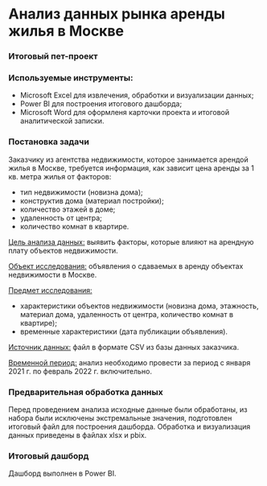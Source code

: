 # Анализ данных рынка аренды жилья в Москве

### Итоговый пет-проект

### Используемые инструменты:
- Microsoft Excel для извлечения, обработки и визуализации данных;
- Power BI для построения итогового дашборда;
- Microsoft Word для оформленя карточки проекта и итоговой аналитической записки.

### Постановка задачи
Заказчику из агентства недвижимости, которое занимается арендой жилья в Москве, требуется информация, как зависит цена аренды за 1 кв. метра жилья от факторов:
- тип недвижимости (новизна дома);
- конструктив дома (материал постройки);
- количество этажей в доме;
- удаленность от центра;
- количество комнат в квартире.

<u>Цель анализа данных:</u> выявить факторы, которые влияют на арендную плату объектов недвижимости.

<u>Объект исследования:</u> объявления о сдаваемых в аренду объектах недвижимости в Москве.

<u>Предмет исследования:</u>
- характеристики объектов недвижимости (новизна дома, этажность, материал дома, удаленность от центра, количество комнат в квартире);
- временные характеристики (дата публикации объявления).

<u>Источник данных:</u> файл в формате CSV из базы данных заказчика.

<u>Временной период:</u> анализ необходимо провести за период с января 2021 г. по февраль 2022 г. включительно.

### Предварительная обработка данных
Перед проведением анализа исходные данные были обработаны, из набора были исключены экстремальные значения, подготовлен итоговый файл для построения дашборда. Обработка и визуализация данных приведены в файлах xlsx и pbix.

### Итоговый дашборд
Дашборд выполнен в Power BI.
